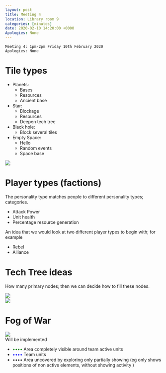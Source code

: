 ```yaml
---
layout: post
title: Meeting 4
location: Library room 9
categories: [minutes]
date: 2020-02-10 14:20:00 +0000
Apologies: None
---
```

```
Meeting 4: 1pm-2pm Friday 10th February 2020
Apologies: None
```

# Tile types

<div class="row">
  <div class="6u 12u$(small)">
  <ul>
  <li>Planets:
  <ul>
  <li>Bases</li>
  <li>Resources</li>
  <li>Ancient base</li>
  </ul></li>
  <li>Star:
  <ul>
  <li>Blockage</li>
  <li>Resources</li>
  <li>Deepen tech tree</li>
  </ul></li>
  <li>Black hole:
  <ul>
  <li>Block several tiles</li>
  </ul></li>
  <li>Empty Space:
  <ul>
  <li>Hello</li>
  <li>Random events</li>
  <li>Space base</li>
  </ul></li>
  </ul>
  </div>
  <div class="6u 12u$(small)">
  <img src="{{  '/assets/images/pictures/1000000000000101000001619258C2AEE96C43BB.png' | absolute_url  }}" />
  </div>
</div>



# Player types (factions)

The personality type matches people to different personality types;
categories.

  - Attack Power
  - Unit health
  - Percentage resource generation

An idea that we would look at two different player types to begin with;
for example

  - Rebel
  - Alliance

# Tech Tree ideas

How many primary nodes; then we can decide how to fill these nodes.

<div class="row">
  <div class="6u 12u$(small)"><img src="{{  '/assets/images/pictures/1000000000000668000003D1172A60DB551B1FDE.png' | absolute_url  }}" /></div>
  <div class="6u 12u$(small)"><img src="{{  '/assets/images/pictures/1000000000000595000009C431A57B968CA87D22.png' | absolute_url  }}" /></div>
</div>

# Fog of War

<div class="row">
<div class="6u 12u$(small)"><img src="{{  '/assets/images/pictures/10000000000001CB000000FA58FE3F528F35CF42.png' | absolute_url  }}" /></div>

<div class="6u 12u$(small)">
Will be implemented
<ul>
<li><span style="color:green;">••••</span> Area completely visible around team active units</li>
<li><span style="color:blue;">••••</span> Team units</li>
<li><span style="color:black;">••••</span> Area uncovered by exploring only partially showing (eg only shows positions of non active elements, without showing activity )</li>
</ul>
</div>
</div>
